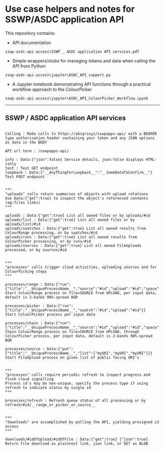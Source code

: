 # Use case helpers and notes for SSWP/ASDC application API

This repository contains:
 - API documentation
```
sswp-asdc-api-access\SSWP _ ASDC application API services.pdf
```

 - Simple wrappers/stubs for managing tokens and data when calling the API from Python
```
sswp-asdc-api-access\jupyter\ASDC_API_support.py
```

 - A Jupyter notebook demonstrating API functions through a practical workflow approach to the ColourPicker
```
sswp-asdc-api-access\jupyter\ASDC_API_ColourPicker_Workflow.ipynb
```

---------------------------------------------------------

## SSWP / ASDC application API services
```

Calling : Make calls to https://abcqrsxyz/sswpapps-api/ with a BEARER type authorisation header containing your token and any JSON options as data in the BODY

API url term : /sswpapps-api/

info : Data:{"json":false} Service details, json:false displays HTML-ishly
test : Test GET endpoint
loopback : Data:{"__AnyThingForLoopback__":"__SomeDataToConfirm__"} Test POST endpoint


```


```
***
"uploads" calls return summaries of objects with upload relations
Use Data:{"get":true} to inspect the object's referenced contents (eg:files links)
***

uploads : Data:{"get":true} List all owned files or by uploads/#id
uploads/list : Data:{"get":true} List all owned files or by uploads/list/#id
uploads/swatches : Data:{"get":true} List all owned results from ColourRange processing, or by swatches/#id
uploads/runs : Data:{"get":true} List all owned results from ColourPicker processing, or by runs/#id
uploads/sources : Data:{"get":true} List all owned FileUploads processed, or by sources/#id


```


```
***
"processes" calls trigger cloud activities, uploading sources and for ColourPicking steps
***

processes/range : Data:{"run":{"title":"__UniqueProcessName__","source":"#id","upload":"#id","space":"__BGR_or_HSV__","bands":"n","spread":"nn"}} 
Start ColourRange process on file=SOURCE from UPLOAD, per input data, default is 2-bands 98%-spread BGR

processes/picker : Data:{"run":{"title":"__UniqueProcessName__","swatch":"#id","upload":"#id"}} 
Start ColourPicker process per input data

processes/chain : Data:{"run":{"title":"__UniqueProcessName__","source":"#id","upload":"#id","space":"__BGR_or_HSV__","bands":"n","spread":"nn"}} 
Chain ColourRange process on file=SOURCE from UPLOAD, through ColourPicker process, per input data, default is 2-bands 98%-spread BGR

processes/source : Data:{"put":{"title":"__UniqueProcessName__","list":["myURI","myURI","myURI"]}} 
Start FileUpload process on given list of public facing URI's


```


```
***
"processes" calls require periodic refresh to inspect progress and flush cloud signalling
Process id's may be non-unique, specify the process type if using refresh to indicate status by single id
***

processes/refresh : Refresh queue status of all processing or by refresh/#id/__range_or_picker_or_source__


```


```
***
"downloads" are accomplished by polling the API, yielding presigned s3 access
***

downloads/#idOfUpload/#idOfFile : Data:{"get":true} {"json":true} Return file download as plaintext link, json link, or GET as BLOB

```


